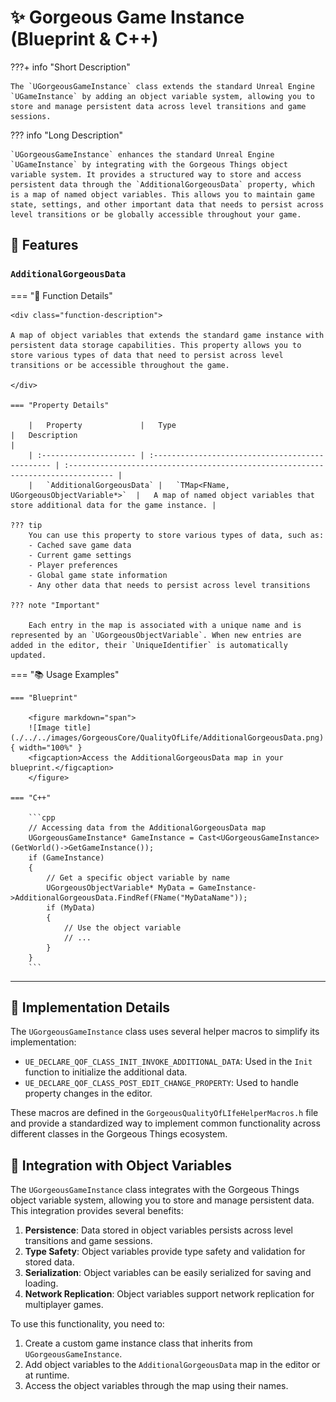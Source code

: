 # ✨ Gorgeous Game Instance (Blueprint & C++)

???+ info "Short Description"

    The `UGorgeousGameInstance` class extends the standard Unreal Engine `UGameInstance` by adding an object variable system, allowing you to store and manage persistent data across level transitions and game sessions.

??? info "Long Description"

    `UGorgeousGameInstance` enhances the standard Unreal Engine `UGameInstance` by integrating with the Gorgeous Things object variable system. It provides a structured way to store and access persistent data through the `AdditionalGorgeousData` property, which is a map of named object variables. This allows you to maintain game state, settings, and other important data that needs to persist across level transitions or be globally accessible throughout your game.

## 🚀 Features

### `AdditionalGorgeousData`
=== "📝 Function Details"

    <div class="function-description">

    A map of object variables that extends the standard game instance with persistent data storage capabilities. This property allows you to store various types of data that need to persist across level transitions or be accessible throughout the game.

    </div>

    === "Property Details"

        |   Property             |   Type                                           |   Description                                                                     |
        | :--------------------- | :----------------------------------------------- | :-------------------------------------------------------------------------------- |
        |   `AdditionalGorgeousData` |   `TMap<FName, UGorgeousObjectVariable*>`  |   A map of named object variables that store additional data for the game instance. |

    ??? tip
        You can use this property to store various types of data, such as:
        - Cached save game data
        - Current game settings
        - Player preferences
        - Global game state information
        - Any other data that needs to persist across level transitions

    ??? note "Important"

        Each entry in the map is associated with a unique name and is represented by an `UGorgeousObjectVariable`. When new entries are added in the editor, their `UniqueIdentifier` is automatically updated.

=== "📚 Usage Examples"

    === "Blueprint"

        <figure markdown="span">
        ![Image title](./../../images/GorgeousCore/QualityOfLife/AdditionalGorgeousData.png){ width="100%" }
        <figcaption>Access the AdditionalGorgeousData map in your blueprint.</figcaption>
        </figure>

    === "C++"

        ```cpp
        // Accessing data from the AdditionalGorgeousData map
        UGorgeousGameInstance* GameInstance = Cast<UGorgeousGameInstance>(GetWorld()->GetGameInstance());
        if (GameInstance)
        {
            // Get a specific object variable by name
            UGorgeousObjectVariable* MyData = GameInstance->AdditionalGorgeousData.FindRef(FName("MyDataName"));
            if (MyData)
            {
                // Use the object variable
                // ...
            }
        }
        ```

---

## 🔧 Implementation Details

The `UGorgeousGameInstance` class uses several helper macros to simplify its implementation:

- `UE_DECLARE_QOF_CLASS_INIT_INVOKE_ADDITIONAL_DATA`: Used in the `Init` function to initialize the additional data.
- `UE_DECLARE_QOF_CLASS_POST_EDIT_CHANGE_PROPERTY`: Used to handle property changes in the editor.

These macros are defined in the `GorgeousQualityOfLIfeHelperMacros.h` file and provide a standardized way to implement common functionality across different classes in the Gorgeous Things ecosystem.

## 🔄 Integration with Object Variables

The `UGorgeousGameInstance` class integrates with the Gorgeous Things object variable system, allowing you to store and manage persistent data. This integration provides several benefits:

1. **Persistence**: Data stored in object variables persists across level transitions and game sessions.
2. **Type Safety**: Object variables provide type safety and validation for stored data.
3. **Serialization**: Object variables can be easily serialized for saving and loading.
4. **Network Replication**: Object variables support network replication for multiplayer games.

To use this functionality, you need to:

1. Create a custom game instance class that inherits from `UGorgeousGameInstance`.
2. Add object variables to the `AdditionalGorgeousData` map in the editor or at runtime.
3. Access the object variables through the map using their names.

<style>
.function-description {
    margin-top: 0.5em;
    font-style: italic;
    color: #555;
}
</style>
